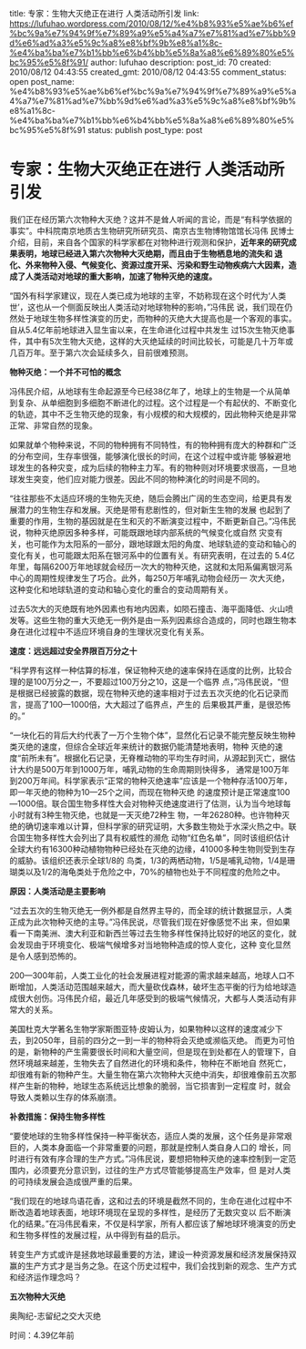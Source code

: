 title: 专家：生物大灭绝正在进行 人类活动所引发
link: https://lufuhao.wordpress.com/2010/08/12/%e4%b8%93%e5%ae%b6%ef%bc%9a%e7%94%9f%e7%89%a9%e5%a4%a7%e7%81%ad%e7%bb%9d%e6%ad%a3%e5%9c%a8%e8%bf%9b%e8%a1%8c-%e4%ba%ba%e7%b1%bb%e6%b4%bb%e5%8a%a8%e6%89%80%e5%bc%95%e5%8f%91/
author: lufuhao
description: 
post_id: 70
created: 2010/08/12 04:43:55
created_gmt: 2010/08/12 04:43:55
comment_status: open
post_name: %e4%b8%93%e5%ae%b6%ef%bc%9a%e7%94%9f%e7%89%a9%e5%a4%a7%e7%81%ad%e7%bb%9d%e6%ad%a3%e5%9c%a8%e8%bf%9b%e8%a1%8c-%e4%ba%ba%e7%b1%bb%e6%b4%bb%e5%8a%a8%e6%89%80%e5%bc%95%e5%8f%91
status: publish
post_type: post

# 专家：生物大灭绝正在进行 人类活动所引发

我们正在经历第六次物种大灭绝？这并不是耸人听闻的言论，而是“有科学依据的事实”。中科院南京地质古生物研究所研究员、南京古生物博物馆馆长冯伟 民博士介绍，目前，来自各个国家的科学家都在对物种进行观测和保护，**近年来的研究成果表明，地球已经进入第六次物种大灭绝期，而且由于生物栖息地的流失和 退化、外来物种入侵、气候变化、资源过度开采、污染和野生动物疾病六大因素，造成了人类活动对地球的重大影响，加速了物种灭绝的速度。**

“国外有科学家建议，现在人类已成为地球的主宰，不妨称现在这个时代为‘人类世’，这也从一个侧面反映出人类活动对地球物种的影响，”冯伟民 说，我们现在仍然处于地球生物多样性演变的历史，而物种的灭绝大大提高也是一个客观的事实。自从5.4亿年前地球进入显生宙以来，在生命进化过程中共发生 过15次生物灭绝事件，其中有5次生物大灭绝，这样的大灭绝延续的时间比较长，可能是几十万年或几百万年。至于第六次会延续多久，目前很难预测。

**物种灭绝：一个并不可怕的概念**

冯伟民介绍，从地球有生命起源至今已经38亿年了，地球上的生物是一个从简单到复杂、从单细胞到多细胞不断进化的过程。这个过程是一个有起伏的、不断变化的轨迹，其中不乏生物灭绝的现象，有小规模的和大规模的，因此物种灭绝是非常正常、非常自然的现象。

如果就单个物种来说，不同的物种拥有不同特性，有的物种拥有庞大的种群和广泛的分布空间，生存率很强，能够演化很长的时间，在这个过程中或许能 够躲避地球发生的各种灾变，成为后续的物种主力军。有的物种则对环境要求很高，一旦地球发生突变，他们应对能力很差。因此不同的物种演化的时间是不同的。

“往往那些不太适应环境的生物先灭绝，随后会腾出广阔的生态空间，给更具有发展潜力的生物生存和发展。灭绝是带有悲剧性的，但对新生生物的发展 也起到了重要的作用，生物的基因就是在生和灭的不断演变过程中，不断更新自己。”冯伟民说，物种灭绝原因多种多样，可能既跟地球内部系统的气候变化或自然 灾变有关，也可能作为太阳系的一部分，跟地球跟太阳的角度、地球轨迹的变动和轴心的变化有关，也可能跟太阳系在银河系中的位置有关。有研究表明，在过去的 5.4亿年里，每隔6200万年地球就会经历一次大的物种灭绝，这就和太阳系偏离银河系中心的周期性规律发生了巧合。此外，每250万年哺乳动物会经历一 次大灭绝，这种变化和地球轨道的变动和轴心变化的重合的变动周期有关。

过去5次大的灭绝既有地外因素也有地内因素，如陨石撞击、海平面降低、火山喷发等。这些生物的重大灭绝无一例外是由一系列因素综合造成的，同时也跟生物本身在进化过程中不适应环境自身的生理状况变化有关系。

**速度：远远超过安全界限百万分之十**

“科学界有这样一种估算的标准，保证物种灭绝的速率保持在适度的比例，比较合理的是100万分之一，不要超过100万分之10，这是一个临界 点，”冯伟民说，“但是根据已经披露的数据，现在物种灭绝的速率相对于过去五次灭绝的化石记录而言，提高了100—1000倍，大大超过了临界点，产生的 后果极其严重，是很恐怖的。”

“一块化石的背后大约代表了一万个生物个体”，显然化石记录不能完整反映生物种类灭绝的速度，但综合全球近年来统计的数据仍能清楚地表明，物种 灭绝的速度“前所未有”。根据化石记录，无脊椎动物的平均生存时间，从源起到灭亡，据估计大约是500万年到1000万年，哺乳动物的生命周期则快得多， 通常是100万年到200万年间。科学家表示“正常的物种灭绝速率”应该是一个物种存活100万年，即一年灭绝的物种为10—25个之间，而现在物种灭绝 的速度预计是正常速度100—1000倍。联合国生物多样性大会对物种灭绝速度进行了估测，认为当今地球每小时就有3种生物灭绝，也就是一天灭绝72种生 物，一年26280种。也许物种灭绝的确切速率难以计算，但科学家的研究证明，大多数生物处于水深火热之中。联合国生物多样性大会列出了具有权威性的濒危 动物“红色名单”，同时该组织估计全球大约有16300种动植物物种已经处在灭绝的边缘，41000多种生物则受到生存的威胁。该组织还表示全球1/8的 鸟类，1/3的两栖动物，1/5是哺乳动物，1/4是珊瑚类以及1/2的海龟类处于危险之中，70%的植物也处于不同程度的危险之中。

**原因：人类活动是主要影响**

“过去五次的生物灭绝无一例外都是自然界主导的，而全球的统计数据显示，人类正成为此次物种灭绝的主导。”冯伟民说，尽管我们现在好像感觉不出 来，但如果看一下南美洲、澳大利亚和新西兰等过去生物多样性保持比较好的地区的变化，就会发现由于环境变化、极端气候增多对当地物种造成的惊人变化，这种 变化显然是令人感到恐怖的。

200—300年前，人类工业化的社会发展进程对能源的需求越来越高，地球人口不断增加，人类活动范围越来越大，而大量砍伐森林，破坏生态平衡的行为给地球造成很大创伤。冯伟民介绍，最近几年感受到的极端气候情况，大都与人类活动有非常大的关系。

美国杜克大学著名生物学家斯图亚特·皮姆认为，如果物种以这样的速度减少下去，到2050年，目前的四分之一到一半的物种将会灭绝或濒临灭绝。 而更为可怕的是，新物种的产生需要很长时间和大量空间，但是现在到处都在人的管理下，自然环境越来越差，生物失去了自然进化的环境和条件，物种在不断地自 然死亡，却很难有新的物种产生。大量生物在第六次物种大灭绝中消失，却很难像前五次那样产生新的物种，地球生态系统远比想象的脆弱，当它损害到一定程度 时，就会导致人类赖以生存的体系崩溃。

**补救措施：保持生物多样性**

“要使地球的生物多样性保持一种平衡状态，适应人类的发展，这个任务是非常艰巨的，人类本身面临一个非常重要的问题，那就是控制人类自身人口的 增长，同时进行有效有序合理的生产方式。”冯伟民说，要想把物种灭绝的速率控制到一定范围内，必须要充分意识到，过往的生产方式尽管能够提高生产效率，但 是对人类的可持续发展会造成很严重的后果。

“我们现在的地球鸟语花香，这和过去的环境是截然不同的，生命在进化过程中不断改造着地球表面，地球环境现在呈现的多样性，是经历了无数灾变以 后不断演化的结果。”在冯伟民看来，不仅是科学家，所有人都应该了解地球环境演变的历史和生物多样性的发展过程，从中得到有益的启示。

转变生产方式或许是拯救地球最重要的方法，建设一种资源发展和经济发展保持双赢的生产方式才是当务之急。在这个历史过程中，我们会找到新的观念、生产方式和经济运作理念吗？

**五次物种大灭绝**

奥陶纪-志留纪之交大灭绝

时间：4.39亿年前